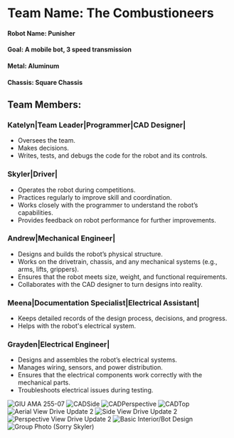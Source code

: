 # Team Name: The Combustioneers
#### Robot Name: Punisher
#### Goal: A mobile bot, 3 speed transmission
#### Metal: Aluminum
#### Chassis: Square Chassis

## Team Members:
### Katelyn|Team Leader|Programmer|CAD Designer|
* Oversees the team.
* Makes decisions.
* Writes, tests, and debugs the code for the robot and its controls.
  
### Skyler|Driver|
* Operates the robot during competitions.
* Practices regularly to improve skill and coordination.
* Works closely with the programmer to understand the robot’s capabilities.
* Provides feedback on robot performance for further improvements.
  
### Andrew|Mechanical Engineer|
* Designs and builds the robot’s physical structure.
* Works on the drivetrain, chassis, and any mechanical systems (e.g., arms, lifts, grippers).
* Ensures that the robot meets size, weight, and functional requirements.
* Collaborates with the CAD designer to turn designs into reality.

### Meena|Documentation Specialist|Electrical Assistant|
* Keeps detailed records of the design process, decisions, and progress.
* Helps with the robot's electrical system.

### Grayden|Electrical Engineer|
* Designs and assembles the robot’s electrical systems.
* Manages wiring, sensors, and power distribution.
* Ensures that the electrical components work correctly with the mechanical parts.
* Troubleshoots electrical issues during testing.

![GIU AMA 255-07](https://github.com/user-attachments/assets/61478399-59d9-4028-b6a7-e34993be9eec)
![CADSide](https://github.com/user-attachments/assets/40102126-7a22-4e79-b542-a92e5180d971)
![CADPerspective](https://github.com/user-attachments/assets/bf522dfc-318f-48a3-ba34-519c67d400a3)
![CADTop](https://github.com/user-attachments/assets/1e1428e9-d545-448b-97cf-dd8a4a1819c4)\
![Aerial View Drive Update 2](https://github.com/user-attachments/assets/61ff2dd8-1ae5-4557-8f64-11968f61d7f7)
![Side View Drive Update 2](https://github.com/user-attachments/assets/acac23e4-3b06-498e-b68a-c1e4757b4d65)
![Perspective View Drive Update 2](https://github.com/user-attachments/assets/db176e6f-9a76-40b9-b72a-6c76c6cd2eec)
![Basic Interior/Bot Design](https://github.com/user-attachments/assets/40372435-681d-44c5-b181-f1484e6b251e)
![Group Photo (Sorry Skyler)](https://github.com/user-attachments/assets/eda040fc-707f-4173-b725-61b15665dc0c)




